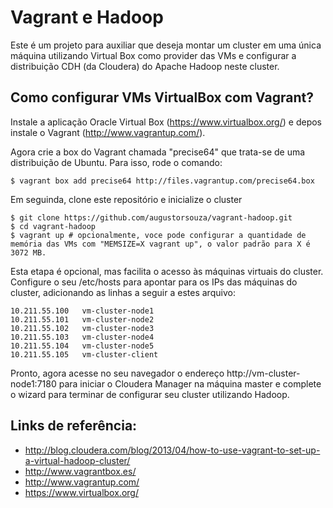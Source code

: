 Vagrant e Hadoop
==============

Este é um projeto para auxiliar que deseja montar um cluster em uma única máquina utilizando Virtual Box como provider das VMs e configurar a distribuição CDH (da Cloudera) do Apache Hadoop neste cluster.

Como configurar VMs VirtualBox com Vagrant?
------------------------------------------

Instale a aplicação Oracle Virtual Box (https://www.virtualbox.org/) e depos instale o Vagrant (http://www.vagrantup.com/).

Agora crie a box do Vagrant chamada "precise64" que trata-se de uma distribuição de Ubuntu. Para isso, rode o comando:
```
$ vagrant box add precise64 http://files.vagrantup.com/precise64.box
```

Em seguinda, clone este repositório e inicialize o cluster
```
$ git clone https://github.com/augustorsouza/vagrant-hadoop.git
$ cd vagrant-hadoop
$ vagrant up # opcionalmente, voce pode configurar a quantidade de memória das VMs com "MEMSIZE=X vagrant up", o valor padrão para X é 3072 MB.
```

Esta etapa é opcional, mas facilita o acesso às máquinas virtuais do cluster. Configure o seu /etc/hosts para apontar para os IPs das máquinas do cluster, adicionando as linhas a seguir a estes arquivo:
```
10.211.55.100   vm-cluster-node1
10.211.55.101   vm-cluster-node2
10.211.55.102   vm-cluster-node3
10.211.55.103   vm-cluster-node4
10.211.55.104   vm-cluster-node5
10.211.55.105   vm-cluster-client
```

Pronto, agora acesse no seu navegador o endereço http://vm-cluster-node1:7180 para iniciar o Cloudera Manager na máquina master e complete o wizard para terminar de configurar seu cluster utilizando Hadoop.


Links de referência:
-------------------
* http://blog.cloudera.com/blog/2013/04/how-to-use-vagrant-to-set-up-a-virtual-hadoop-cluster/
* http://www.vagrantbox.es/
* http://www.vagrantup.com/
* https://www.virtualbox.org/
